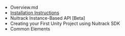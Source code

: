 * Overview.md
* [Installation Instructions](https://github.com/OlgaUtochka/Nuitrack-docs/blob/master/docs/Install.md)
* Nuitrack Instance-Based API [Beta]
* Creating your First Unity Project using Nuitrack SDK
* Common Elements 

